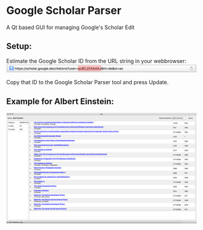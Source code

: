 # Google Scholar Parser
A Qt based GUI for managing Google's Scholar Edit

## Setup:
Estimate the Google Scholar ID from the URL string in your webbrowser:
![Estimation of ID](/img/browser.png)

Copy that ID to the Google Scholar Parser tool and press Update.

## Example for Albert Einstein:
![Example of the Tool](/img/example.png)
